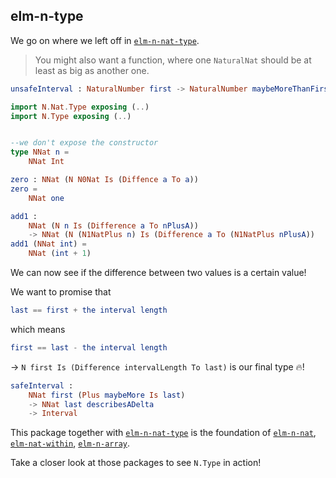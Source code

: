 ## elm-n-type

We go on where we left off in [`elm-n-nat-type`][elm-n-nat-type].

> You might also want a function, where one `NaturalNat` should be at least as big as another one.

```elm
unsafeInterval : NaturalNumber first -> NaturalNumber maybeMoreThanFirst -> Interval
```

```elm
import N.Nat.Type exposing (..)
import N.Type exposing (..)


--we don't expose the constructor
type NNat n =
    NNat Int

zero : NNat (N N0Nat Is (Diffence a To a))
zero =
    NNat one

add1 :
    NNat (N n Is (Difference a To nPlusA))
    -> NNat (N (N1NatPlus n) Is (Difference a To (N1NatPlus nPlusA))
add1 (NNat int) =
    NNat (int + 1)
```

We can now see if the difference between two values is a certain value!

We want to promise that

```elm
last == first + the interval length
```

which means

```elm
first == last - the interval length
```

→ `N first Is (Difference intervalLength To last)` is our final type 🔥!

```elm
safeInterval :
    NNat first (Plus maybeMore Is last)
    -> NNat last describesADelta
    -> Interval
```


This package together with [`elm-n-nat-type`][elm-n-nat-type] is the foundation of [`elm-n-nat`][elm-n-nat], [`elm-nat-within`][elm-nat-within], [`elm-n-array`][elm-n-array].

Take a closer look at those packages to see `N.Type` in action!

[elm-n-nat-type]: https://package.elm-lang.org/packages/indique/elm-n-nat-type/latest/
[elm-n-nat]: https://package.elm-lang.org/packages/indique/elm-n-nat/latest/
[elm-nat-within]: https://package.elm-lang.org/packages/indique/elm-nat-within/latest/
[elm-n-array]: https://package.elm-lang.org/packages/indique/elm-n-array/latest/
